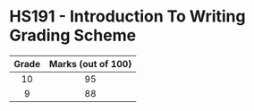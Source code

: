 # HS191 - Introduction To Writing Grading Scheme

| Grade | Marks (out of 100) |
| :---: | :----------------: |
|  10   |         95         |
|   9   |         88         |

